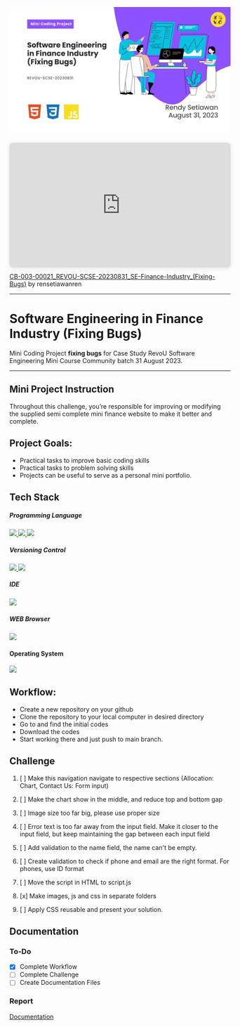 <!--[Banner]-->
<p align="center">
  <img src="https://github.com/rensetiawanren/REVOU-CSSE-20230831_Finance-Industry/blob/main/Images/Banner/CB-003-00021_REVOU-SCSE-20230831_SE-Finance-Industry_(Fixing-Bugs).png"/>
</p>

<div style="position: relative; width: 100%; height: 0; padding-top: 56.2500%;
 padding-bottom: 0; box-shadow: 0 2px 8px 0 rgba(63,69,81,0.16); margin-top: 1.6em; margin-bottom: 0.9em; overflow: hidden;
 border-radius: 8px; will-change: transform;">
  <iframe loading="lazy" style="position: absolute; width: 100%; height: 100%; top: 0; left: 0; border: none; padding: 0;margin: 0;"
    src="https:&#x2F;&#x2F;www.canva.com&#x2F;design&#x2F;DAFtIVqXA_Q&#x2F;view?embed" allowfullscreen="allowfullscreen" allow="fullscreen">
  </iframe>
</div>
<a href="https:&#x2F;&#x2F;www.canva.com&#x2F;design&#x2F;DAFtIVqXA_Q&#x2F;view?utm_content=DAFtIVqXA_Q&amp;utm_campaign=designshare&amp;utm_medium=embeds&amp;utm_source=link" target="_blank" rel="noopener">CB-003-00021_REVOU-SCSE-20230831_SE-Finance-Industry_(Fixing-Bugs)</a> by rensetiawanren

---

# Software Engineering in Finance Industry (Fixing Bugs)
Mini Coding Project **fixing bugs** for Case Study RevoU Software Engineering Mini Course Community batch 31 August 2023.

---

## Mini Project Instruction
Throughout this challenge, you’re responsible for improving or modifying the supplied semi complete mini finance website to make it better and complete.

## Project Goals:
- Practical tasks to improve basic coding skills
- Practical tasks to problem solving skills
- Projects can be useful to serve as a personal mini portfolio.

## Tech Stack
##### Programming Language
<p align="justify">
  <!--[HTML]-->
    <a href="">
      <img src="https://img.shields.io/badge/-HTML-272727?style=flat-square&logo=html5&logoColor="/>
    </a>
  <!--[CSS]-->
    <a href="">
      <img src="https://img.shields.io/badge/-CSS-272727?style=flat-square&logo=css3&logoColor=1572B6"/>
    </a>
  <!--[Javascrip]-->
    <a href="">
      <img src="https://img.shields.io/badge/-Javascript-272727?style=flat-square&logo=javascript&logoColor="/>
    </a>
</p>    

##### Versioning Control
<p align="justify">    
  <!--[Git]-->
    <a href="">
      <img src="https://img.shields.io/badge/-Git-272727?style=flat-square&logo=git&logoColor="/>
    </a>
  <!--[GitHub]-->
    <a href="">
      <img src="https://img.shields.io/badge/-GitHub-272727?style=flat-square&logo=github&logoColor="/>
    </a>    
</p>    

##### IDE
<p align="justify">    
  <!--[Visual Studio Code]-->
    <a href="">
      <img src="https://img.shields.io/badge/-Visual%20Studio%20Code-272727?style=flat-square&logo=visual-studio-code&logoColor=blue"/>
    </a>

##### WEB Browser
<p align="justify">    
  <!--[Visual Studio Code]-->
    <a href="">
      <img src="https://img.shields.io/badge/-Firefox%20Developer%20Edition-272727?style=flat-square&logo=firefox&logoColor=blue"/>
    </a>
<p align="justify">

#### Operating System
<p align="justify">
    <!--[MacOS]-->
      <a href="https://www.apple.com/id/macos">
        <img src="https://img.shields.io/badge/-MacOS-272727?style=flat-square&logo=MacOS&logoColor="/>
      </a>
</p>

## Workflow:
- Create a new repository on your github
- Clone the repository to your local computer in desired directory
- Go to and find the initial codes 
- Download the codes
- Start working there and just push to main branch.

## Challenge
1. [ ] Make this navigation navigate to respective sections (Allocation: Chart, Contact Us: Form input)

2. [ ] Make the chart show in the middle, and reduce top and bottom gap

3. [ ] Image size too far big, please use proper size

4. [ ] Error text is too far away from the input field. Make it closer to the input field, but keep maintaining the gap between each input field

5. [ ] Add validation to the name field, the name can't be empty.
6. [ ] Create validation to check if phone and email are the right format. For phones, use ID format

7. [ ] Move the script in HTML to script.js

8. [x] Make images, js and css in separate folders

9. [ ] Apply CSS reusable and present your solution.

<!-- ## Mandatory Pages (required): -->

<!-- Documentation -->
## Documentation
### To-Do
- [X] Complete Workflow
- [ ] Complete Challenge
- [ ] Create Documentation Files

### Report
[Documentation](https://docs.google.com/presentation/d/11Hy6V2_S-jwAuuiraZvB6Laj47bmKVCIhgad5o6ZeAw/edit?usp=sharing)